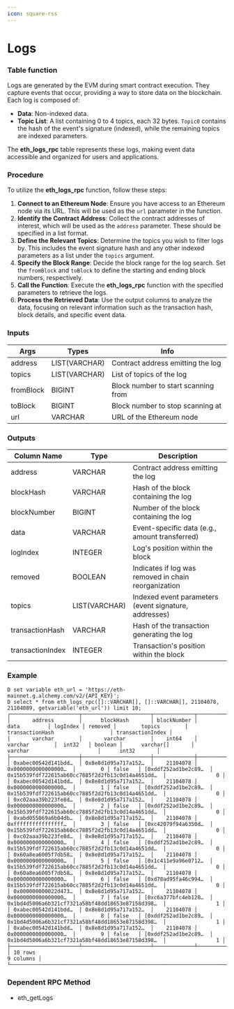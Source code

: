```yaml
---
icon: square-rss
---
```


# Logs

### Table function

Logs are generated by the EVM during smart contract execution. They capture events that occur, providing a way to store data on the blockchain. Each log is composed of:

* **Data**: Non-indexed data.
* **Topic List**: A list containing 0 to 4 topics, each 32 bytes. `Topic0` contains the hash of the event's signature (indexed), while the remaining topics are indexed parameters.

The **eth\_logs\_rpc** table represents these logs, making event data accessible and organized for users and applications.

### **Procedure**

To utilize the **eth\_logs\_rpc** function, follow these steps:

1. **Connect to an Ethereum Node**: Ensure you have access to an Ethereum node via its URL. This will be used as the `url` parameter in the function.
2. **Identify the Contract Address**: Collect the contract addresses of interest, which will be used as the `address` parameter. These should be specified in a list format.
3. **Define the Relevant Topics**: Determine the topics you wish to filter logs by. This includes the event signature hash and any other indexed parameters as a list under the `topics` argument.
4. **Specify the Block Range**: Decide the block range for the log search. Set the `fromBlock` and `toBlock` to define the starting and ending block numbers, respectively.
5. **Call the Function**: Execute the **eth\_logs\_rpc** function with the specified parameters to retrieve the logs.
6. **Process the Retrieved Data**: Use the output columns to analyze the data, focusing on relevant information such as the transaction hash, block details, and specific event data.

### **Inputs**

| Args      | Types         | Info                                |
| --------- | ------------- | ----------------------------------- |
| address   | LIST(VARCHAR) | Contract address emitting the log   |
| topics    | LIST(VARCHAR) | List of topics of the log           |
| fromBlock | BIGINT        | Block number to start scanning from |
| toBlock   | BIGINT        | Block number to stop scanning at    |
| url       | VARCHAR       | URL of the Ethereum node            |

### **Outputs**

| Column Name      | Type          | Description                                           |
| ---------------- | ------------- | ----------------------------------------------------- |
| address          | VARCHAR       | Contract address emitting the log                     |
| blockHash        | VARCHAR       | Hash of the block containing the log                  |
| blockNumber      | BIGINT        | Number of the block containing the log                |
| data             | VARCHAR       | Event-specific data (e.g., amount transferred)        |
| logIndex         | INTEGER       | Log's position within the block                       |
| removed          | BOOLEAN       | Indicates if log was removed in chain reorganization  |
| topics           | LIST(VARCHAR) | Indexed event parameters (event signature, addresses) |
| transactionHash  | VARCHAR       | Hash of the transaction generating the log            |
| transactionIndex | INTEGER       | Transaction's position within the block               |

### **Example**

```
D set variable eth_url = 'https://eth-mainnet.g.alchemy.com/v2/{API_KEY}';
D select * from eth_logs_rpc([]::VARCHAR[], []::VARCHAR[], 21104078, 21104089, getvariable('eth_url')) limit 10;
┌──────────────────────┬──────────────────────┬─────────────┬──────────────────────┬──────────┬─────────┬──────────────────────┬───────────────────────────────────────────────────┬──────────────────┐
│       address        │      blockHash       │ blockNumber │         data         │ logIndex │ removed │        topics        │                  transactionHash                  │ transactionIndex │
│       varchar        │       varchar        │    int64    │       varchar        │  int32   │ boolean │      varchar[]       │                      varchar                      │      int32       │
├──────────────────────┼──────────────────────┼─────────────┼──────────────────────┼──────────┼─────────┼──────────────────────┼───────────────────────────────────────────────────┼──────────────────┤
│ 0xabec00542d141bdd…  │ 0x8e8d1d95a717a152…  │    21104078 │ 0x0000000000000000…  │        0 │ false   │ [0xddf252ad1be2c89…  │ 0x15b539fdf722615ab60cc7885f2d2fb13c0d14a4651dd…  │                0 │
│ 0xabec00542d141bdd…  │ 0x8e8d1d95a717a152…  │    21104078 │ 0x0000000000000000…  │        1 │ false   │ [0xddf252ad1be2c89…  │ 0x15b539fdf722615ab60cc7885f2d2fb13c0d14a4651dd…  │                0 │
│ 0xc02aaa39b223fe8d…  │ 0x8e8d1d95a717a152…  │    21104078 │ 0x0000000000000000…  │        2 │ false   │ [0xddf252ad1be2c89…  │ 0x15b539fdf722615ab60cc7885f2d2fb13c0d14a4651dd…  │                0 │
│ 0xabd055069a6b04db…  │ 0x8e8d1d95a717a152…  │    21104078 │ 0xffffffffffffffff…  │        3 │ false   │ [0xc42079f94a6350d…  │ 0x15b539fdf722615ab60cc7885f2d2fb13c0d14a4651dd…  │                0 │
│ 0xc02aaa39b223fe8d…  │ 0x8e8d1d95a717a152…  │    21104078 │ 0x0000000000000000…  │        4 │ false   │ [0xddf252ad1be2c89…  │ 0x15b539fdf722615ab60cc7885f2d2fb13c0d14a4651dd…  │                0 │
│ 0x60a8ea6005f7db58…  │ 0x8e8d1d95a717a152…  │    21104078 │ 0x0000000000000000…  │        5 │ false   │ [0x1c411e9a96e0712…  │ 0x15b539fdf722615ab60cc7885f2d2fb13c0d14a4651dd…  │                0 │
│ 0x60a8ea6005f7db58…  │ 0x8e8d1d95a717a152…  │    21104078 │ 0x0000000000000000…  │        6 │ false   │ [0xd78ad95fa46c994…  │ 0x15b539fdf722615ab60cc7885f2d2fb13c0d14a4651dd…  │                0 │
│ 0x000000000022d473…  │ 0x8e8d1d95a717a152…  │    21104078 │ 0x0000000000000000…  │        7 │ false   │ [0xc6a377bfc4eb120…  │ 0x1bd4d5006a6b321cf7321a58bf48dd18653e87158d398…  │                1 │
│ 0xabec00542d141bdd…  │ 0x8e8d1d95a717a152…  │    21104078 │ 0x0000000000000000…  │        8 │ false   │ [0xddf252ad1be2c89…  │ 0x1bd4d5006a6b321cf7321a58bf48dd18653e87158d398…  │                1 │
│ 0xabec00542d141bdd…  │ 0x8e8d1d95a717a152…  │    21104078 │ 0x0000000000000000…  │        9 │ false   │ [0xddf252ad1be2c89…  │ 0x1bd4d5006a6b321cf7321a58bf48dd18653e87158d398…  │                1 │
├──────────────────────┴──────────────────────┴─────────────┴──────────────────────┴──────────┴─────────┴──────────────────────┴───────────────────────────────────────────────────┴──────────────────┤
│ 10 rows                                                                                                                                                                                   9 columns │
└─────────────────────────────────────────────────────────────────────────────────────────────────────────────────────────────────────────────────────────────────────────────────────────────────────┘
```

### Dependent RPC Method

* eth\_getLogs
